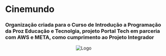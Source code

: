 # Cinemundo

### Organização criada para o Curso de Introdução a Programação da Proz Educação e Tecnolgia, projeto Portal Tech em parceria com AWS e META, como cumprimento ao Projeto Integrador

<div align="center">

![Logo]('./assets/cinemundo.png)

<div>
